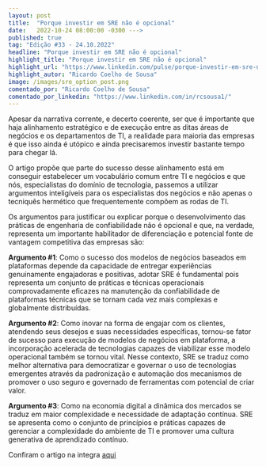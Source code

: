 ```yaml
---
layout: post 
title:  "Porque investir em SRE não é opcional"
date:   2022-10-24 08:00:00 -0300 --->
published: true
tag: "Edição #33 - 24.10.2022"
headline: "Porque investir em SRE não é opcional"
highlight_title: "Porque investir em SRE não é opcional"
highlight_url: "https://www.linkedin.com/pulse/porque-investir-em-sre-n%C3%A3o-%C3%A9-opcional-3-argumentos-de-ricardo/"
highlight_autor: "Ricardo Coelho de Sousa"
image: /images/sre_option_post.png
comentado_por: "Ricardo Coelho de Sousa"
comentado_por_linkedin: "https://www.linkedin.com/in/rcsousa1/"
---
```

Apesar da narrativa corrente, e decerto coerente, ser que é importante que haja alinhamento estratégico e de execução entre as ditas áreas de negócios e os departamentos de TI, a realidade para maioria das empresas é que isso ainda é utópico e ainda precisaremos investir bastante tempo para chegar lá.

O artigo propõe que parte do sucesso desse alinhamento está em conseguir estabelecer um vocabulário comum entre TI e negócios e que nós, especialistas do domínio de tecnologia, passemos a utilizar argumentos inteligíveis para os especialistas dos negócios e não apenas o tecniquês hermético que frequentemente compõem as rodas de TI.

Os argumentos para justificar ou explicar porque o desenvolvimento das práticas de engenharia de confiabilidade não é opcional e que, na verdade, representa um importante habilitador de diferenciação e potencial fonte de vantagem competitiva das empresas são:

**Argumento #1**: Como o sucesso dos modelos de negócios baseados em plataformas depende da capacidade de entregar experiências genuinamente engajadoras e positivas, adotar SRE é fundamental pois representa um conjunto de práticas e técnicas operacionais comprovadamente eficazes na manutenção da confiabilidade de plataformas técnicas que se tornam cada vez mais complexas e globalmente distribuídas.

**Argumento #2**: Como inovar na forma de engajar com os clientes, atendendo seus desejos e suas necessidades específicas, tornou-se fator de sucesso para execução de modelos de negócios em plataforma, a incorporação acelerada de tecnologias capazes de viabilizar esse modelo operacional também se tornou vital. Nesse contexto, SRE se traduz como melhor alternativa para democratizar e governar o uso de tecnologias emergentes através da padronização e automação dos mecanismos de promover o uso seguro e governado de ferramentas com potencial de criar valor.

**Argumento #3**: Como na economia digital a dinâmica dos mercados se traduz em maior complexidade e necessidade de adaptação contínua. SRE se apresenta como o conjunto de princípios e práticas capazes de gerenciar a complexidade do ambiente de TI e promover uma cultura generativa de aprendizado contínuo.

Confiram o artigo na integra [aqui](https://www.linkedin.com/pulse/porque-investir-em-sre-n%C3%A3o-%C3%A9-opcional-3-argumentos-de-ricardo/)